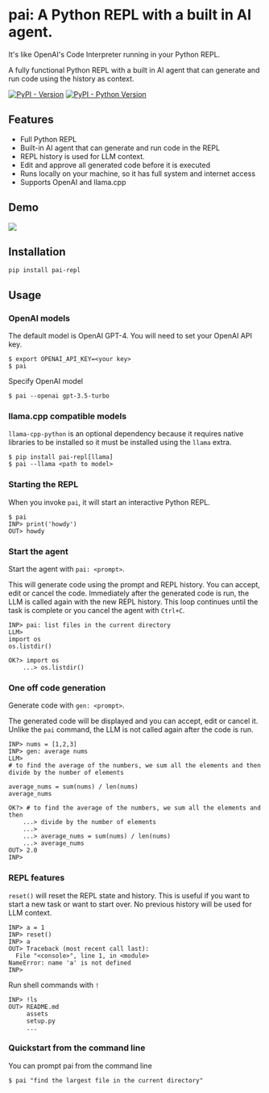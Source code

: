 # pai: A Python REPL with a built in AI agent.

It's like OpenAI's Code Interpreter running in your Python REPL.

A fully functional Python REPL with a built in AI agent that can generate and run code using the history as context.


[![PyPI - Version](https://img.shields.io/pypi/v/pai-repl)](https://pypi.org/project/pai-repl/)
[![PyPI - Python Version](https://img.shields.io/pypi/pyversions/pai-repl)](https://pypi.org/project/pai-repl/)


## Features
- Full Python REPL
- Built-in AI agent that can generate and run code in the REPL
- REPL history is used for LLM context.
- Edit and approve all generated code before it is executed
- Runs locally on your machine, so it has full system and internet access
- Supports OpenAI and llama.cpp

## Demo

<img src="./assets/example.gif" />

## Installation
```
pip install pai-repl
```

## Usage

### OpenAI models
The default model is OpenAI GPT-4. You will need to set your OpenAI API key.
```
$ export OPENAI_API_KEY=<your key>
$ pai
```

Specify OpenAI model
```
$ pai --openai gpt-3.5-turbo
```

### llama.cpp compatible models

`llama-cpp-python` is an optional dependency because it requires native libraries to be installed so it must be installed using the `llama` extra.
```
$ pip install pai-repl[llama]
$ pai --llama <path to model>
```

### Starting the REPL

When you invoke `pai`, it will start an interactive Python REPL.

```
$ pai
INP> print('howdy')
OUT> howdy
```

### Start the agent

Start the agent with `pai: <prompt>`.

This will generate code using the prompt and REPL history. You can accept, edit or cancel the code. Immediately after the generated code is run, the LLM is called again with the new REPL history. This loop continues until the task is complete or you cancel the agent with `Ctrl+C`.


```
INP> pai: list files in the current directory
LLM>
import os
os.listdir()

OK?> import os
    ...> os.listdir()
```


### One off code generation
Generate code with `gen: <prompt>`.

The generated code will be displayed and you can accept, edit or cancel it. Unlike the `pai` command, the LLM is not called again after the code is run.

```
INP> nums = [1,2,3]
INP> gen: average nums
LLM>
# to find the average of the numbers, we sum all the elements and then divide by the number of elements

average_nums = sum(nums) / len(nums)
average_nums

OK?> # to find the average of the numbers, we sum all the elements and then
    ...> divide by the number of elements
    ...>
    ...> average_nums = sum(nums) / len(nums)
    ...> average_nums
OUT> 2.0
INP>
```

### REPL features
`reset()` will reset the REPL state and history. This is useful if you want to start a new task or want to start over. No previous history will be used for LLM context.
```
INP> a = 1
INP> reset()
INP> a
OUT> Traceback (most recent call last):
  File "<console>", line 1, in <module>
NameError: name 'a' is not defined
INP>
```

Run shell commands with `!`
```
INP> !ls
OUT> README.md
     assets
     setup.py
     ...
```

### Quickstart from the command line
You can prompt pai from the command line
```
$ pai "find the largest file in the current directory"
```
